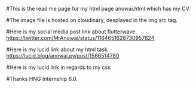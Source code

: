 
#This is the read me page for my html page anowai.html which has my CV.

#The image file is hosted on cloudinary, desplayed in the img src tag.

#Here is my social media post link about flutterwave
https://twitter.com/MrAnowai/status/1164651628730957824

#Here is my lucid link about my html task
https://lucid.blog/anowai.py/post/1566514780

#Here is my lucid link in regards to my css

#Thanks HNG Internship 6.0.
